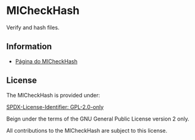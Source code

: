 # MICheckHash

Verify and hash files.

## Information

- [Página do MICheckHash](https://www.mestredainfo.com.br/p/softwares1.html)

## License

The MICheckHash is provided under:

[SPDX-License-Identifier: GPL-2.0-only](https://spdx.org/licenses/GPL-2.0-only.html)

Beign under the terms of the GNU General Public License version 2 only.

All contributions to the MICheckHash are subject to this license.
